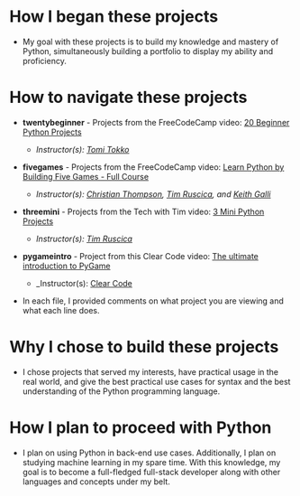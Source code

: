 # How I began these projects

- My goal with these projects is to build my knowledge and mastery of Python, simultaneously building a portfolio to display my ability and proficiency.

# How to navigate these projects
- **twentybeginner** - Projects from the FreeCodeCamp video: [20 Beginner Python Projects](https://www.youtube.com/watch?v=pdy3nh1tn6I)
    - _Instructor(s): [Tomi Tokko](https://www.youtube.com/@CodeWithTomi)_
- **fivegames** - Projects from the FreeCodeCamp video: [Learn Python by Building Five Games - Full Course](https://www.youtube.com/watch?v=XGf2GcyHPhc)
    - _Instructor(s): [Christian Thompson](https://www.youtube.com/channel/UC2vm-0XX5RkWCXWwtBZGOXg), [Tim Ruscica](https://www.youtube.com/channel/UC4JX40jDee_tINbkjycV4Sg), and [Keith Galli](https://www.youtube.com/channel/UCq6XkhO5SZ66N04IcPbqNcw)_
- **threemini** - Projects from the Tech with Tim video: [3 Mini Python Projects](https://www.youtube.com/watch?v=21FnnGKSRZo)
    - _Instructor(s): [Tim Ruscica](https://www.youtube.com/channel/UC4JX40jDee_tINbkjycV4Sg)_
- **pygameintro** - Project from this Clear Code video: [The ultimate introduction to PyGame](https://www.youtube.com/watch?v=AY9MnQ4x3zk&pp=ygUWbGVhcm4gcHlnYW1lIGluIHB5dGhvbg%3D%3D)
    - _Instructor(s): [Clear Code](https://www.youtube.com/@ClearCode)
      
- In each file, I provided comments on what project you are viewing and what each line does.

# Why I chose to build these projects

- I chose projects that served my interests, have practical usage in the real world, and give the best practical use cases for syntax and the best understanding of the Python programming language.

# How I plan to proceed with Python

- I plan on using Python in back-end use cases. Additionally, I plan on studying machine learning in my spare time. With this knowledge, my goal is to become a full-fledged full-stack developer along with other languages and concepts under my belt.
